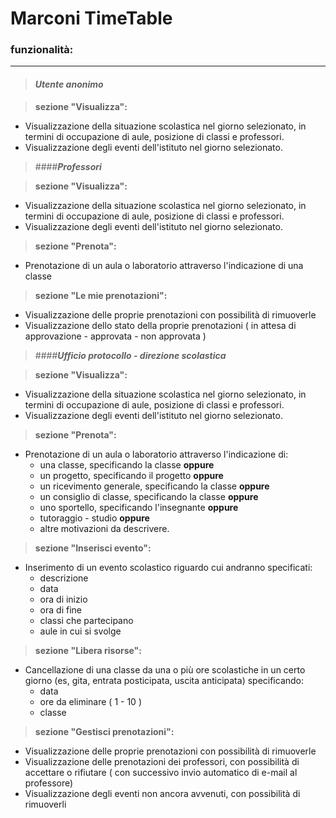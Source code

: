 # Marconi TimeTable
### funzionalità:
---
>#### _**Utente anonimo**_

> **sezione "Visualizza":**
>
* Visualizzazione della situazione scolastica nel giorno selezionato, in termini di occupazione di aule, posizione di classi e professori.
* Visualizzazione degli eventi dell'istituto nel giorno selezionato.

>####_**Professori**_

> **sezione "Visualizza":**
>
* Visualizzazione della situazione scolastica nel giorno selezionato, in termini di occupazione di aule, posizione di classi e professori.
* Visualizzazione degli eventi dell'istituto nel giorno selezionato.

> **sezione "Prenota":**
> 
* Prenotazione di un aula o laboratorio attraverso l'indicazione di una classe
	
> **sezione "Le mie prenotazioni":**
>
* Visualizzazione delle proprie prenotazioni con possibilità di rimuoverle
* Visualizzazione dello stato della proprie prenotazioni ( in attesa di approvazione - approvata - non approvata )


>####_**Ufficio protocollo - direzione scolastica**_

> **sezione "Visualizza":**
>
* Visualizzazione della situazione scolastica nel giorno selezionato, in termini di occupazione di aule, posizione di classi e professori.
* Visualizzazione degli eventi dell'istituto nel giorno selezionato.

> **sezione "Prenota":**
> 
* Prenotazione di un aula o laboratorio attraverso l'indicazione di:
	* una classe, specificando la classe **oppure**
	* un progetto, specificando il progetto **oppure**
	* un ricevimento generale, specificando la classe **oppure**
	* un consiglio di classe, specificando la classe **oppure**
	* uno sportello, specificando l'insegnante **oppure**
	* tutoraggio - studio **oppure**
	* altre motivazioni da descrivere.

> **sezione "Inserisci evento":**
>
* Inserimento di un evento scolastico riguardo cui andranno specificati:
	* descrizione
	* data
	* ora di inizio
	* ora di fine
	* classi che partecipano
	* aule in cui si svolge

> **sezione "Libera risorse":**
>
* Cancellazione di una classe da una o più ore scolastiche in un certo giorno (es, gita, entrata posticipata, uscita anticipata) specificando:
	* data
	* ore da eliminare ( 1 - 10 )
	* classe
	
> **sezione "Gestisci prenotazioni":**
>
* Visualizzazione delle proprie prenotazioni con possibilità di rimuoverle
* Visualizzazione delle prenotazioni dei professori, con possibilità di accettare o rifiutare ( con successivo invio automatico di e-mail al professore)
* Visualizzazione degli eventi non ancora avvenuti, con possibilità di rimuoverli